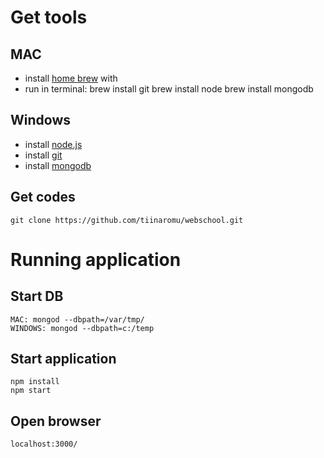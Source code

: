 # Get tools

## MAC

* install [home brew](http://brew.sh/) with
* run in terminal:
    brew install git
    brew install node
    brew install mongodb

## Windows

* install [node.js](https://nodejs.org/)
* install [git](https://git-scm.com/)
* install [mongodb](https://www.mongodb.org/)

## Get codes

    git clone https://github.com/tiinaromu/webschool.git

# Running application

## Start DB

    MAC: mongod --dbpath=/var/tmp/
    WINDOWS: mongod --dbpath=c:/temp

## Start application

    npm install
    npm start

## Open browser

    localhost:3000/
